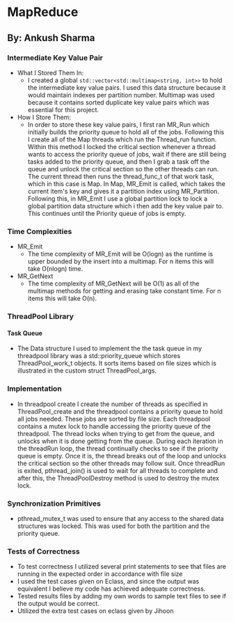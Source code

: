 # MapReduce

## By: Ankush Sharma

### Intermediate Key Value Pair

- What I Stored Them In:
    - I created a global `std::vector<std::multimap<string, int>>` to hold the intermediate key value pairs. I used this data structure because it would maintain indexes per partition number. Multimap was used because it contains sorted duplicate key value pairs which was essential for this project.
- How I Store Them:
    - In order to store these key value pairs, I first ran MR_Run which initially builds the priority queue to hold all of the jobs. Following this I create all of the Map threads which run the Thread_run function. Within this method I locked the critical section whenever a thread wants to access the priority queue of jobs, wait if there are still being tasks added to the priority queue, and then I grab a task off the queue and unlock the critical section so the other threads can run. The current thread then runs the thread_func_t of that work task, which in this case is Map. In Map, MR_Emit is called, which takes the current item's key and gives it a partition index using MR_Partition. Following this, in MR_Emit I use a global partition lock to lock a global partition data structure which i then add the key value pair to. This continues until the Priority queue of jobs is empty.

### Time Complexities
- MR_Emit
    - The time complexity of MR_Emit will be O(logn) as the runtime is upper bounded by the insert into a multimap. For n items this will take O(nlogn) time.
- MR_GetNext
    - The time complexity of MR_GetNext will be O(1) as all of the multimap methods for getting and erasing take constant time. For n items this will take O(n).

### ThreadPool Library

#### Task Queue
- The Data structure I used to implement the the task queue in my threadpool library was a std::priority_queue which stores ThreadPool_work_t objects. It sorts items based on file sizes which is illustrated in the custom struct ThreadPool_args.

### Implementation
- In threadpool create I create the number of threads as specified in ThreadPool_create and the threadpool contains a priority queue to hold all jobs needed. These jobs are sorted by file size. Each threadpool contains a mutex lock to handle accessing the priority queue of the threadpool. The thread locks when trying to get from the queue, and unlocks when it is done getting from the queue. During each iteration in the threadRun loop, the thread continually checks to see if the priority queue is empty. Once it is, the thread breaks out of the loop and unlocks the critical section so the other threads may follow suit. Once threadRun is exited, pthread_join() is used to wait for all threads to complete and after this, the ThreadPoolDestroy method is used to destroy the mutex lock.


### Synchronization Primitives
- pthread_mutex_t was used to ensure that any access to the shared data structures was locked. This was used for both the partition and the priority queue.

### Tests of Correctness
- To test correctness I utilized several print statements to see that files are running in the expected order in accordance with file size
- I used the test cases given on Eclass, and since the output was equivalent I believe my code has achieved adequate correctness.
- Tested results files by adding my own words to sample text files to see if the output would be correct.
- Utilized the extra test cases on eclass given by Jihoon
